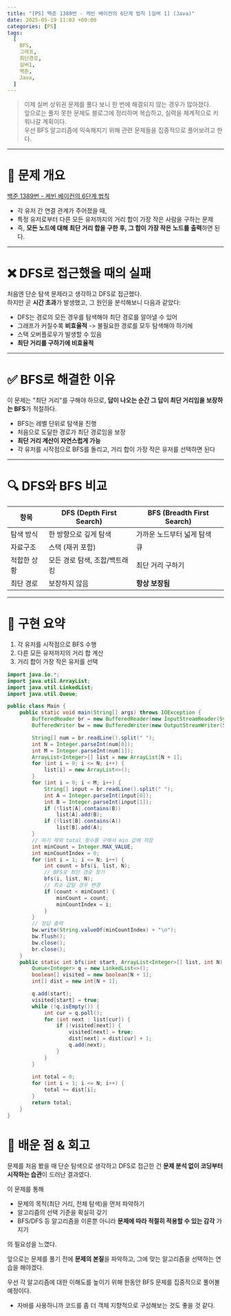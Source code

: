 ```yaml
---
title: "[PS] 백준 1389번 - 케빈 베이컨의 6단계 법칙 [실버 1] (Java)"
date: 2025-05-19 11:03 +09:00
categories: [PS]
tags:
  [
    BFS,
    그래프,
    최단경로,
    실버1,
    백준,
    Java,
  ]
---
```


> 이제 실버 상위권 문제를 풀다 보니 한 번에 해결되지 않는 경우가 많아졌다.  
> 앞으로는 풀지 못한 문제도 블로그에 정리하며 복습하고, 실력을 체계적으로 키워나갈 계획이다.  
> 우선 BFS 알고리즘에 익숙해지기 위해 관련 문제들을 집중적으로 풀어보려고 한다.

---

# 🧠 문제 개요

[백준 1389번 - 케빈 베이컨의 6단계 법칙](https://www.acmicpc.net/problem/1389)

- 각 유저 간 연결 관계가 주어졌을 때,
- 특정 유저로부터 다른 모든 유저까지의 거리 합이 가장 작은 사람을 구하는 문제
- 즉, **모든 노드에 대해 최단 거리 합을 구한 후, 그 합이 가장 작은 노드를 출력**하면 된다.

---

# ❌ DFS로 접근했을 때의 실패

처음엔 단순 탐색 문제라고 생각하고 DFS로 접근했다.  
하지만 곧 **시간 초과**가 발생했고, 그 원인을 분석해보니 다음과 같았다:

- DFS는 경로의 모든 경우를 탐색해야 최단 경로를 알아낼 수 있어
- 그래프가 커질수록 **비효율적** -> 불필요한 경로를 모두 탐색해야 하기에
- 스택 오버플로우가 발생할 수 있음
- **최단 거리를 구하기에 비효율적**

---

# ✅ BFS로 해결한 이유

이 문제는 "최단 거리"를 구해야 하므로, **답이 나오는 순간 그 답이 최단 거리임을 보장하는 BFS**가 적절하다.

- BFS는 레벨 단위로 탐색을 진행
- 처음으로 도달한 경로가 최단 경로임을 보장
- **최단 거리 계산이 자연스럽게 가능**
- 각 유저를 시작점으로 BFS를 돌리고, 거리 합이 가장 작은 유저를 선택하면 된다

---

# 🔍 DFS와 BFS 비교

| 항목        | DFS (Depth First Search)        | BFS (Breadth First Search)       |
|-------------|----------------------------------|-----------------------------------|
| 탐색 방식   | 한 방향으로 깊게 탐색            | 가까운 노드부터 넓게 탐색         |
| 자료구조     | 스택 (재귀 포함)                | 큐                                |
| 적합한 상황 | 모든 경로 탐색, 조합/백트래킹    | 최단 거리 구하기                  |
| 최단 경로   | 보장하지 않음                    | **항상 보장됨**                   |

---

# 🧩 구현 요약

1. 각 유저를 시작점으로 BFS 수행
2. 다른 모든 유저까지의 거리 합 계산
3. 거리 합이 가장 작은 유저를 선택

```java
import java.io.*;
import java.util.ArrayList;
import java.util.LinkedList;
import java.util.Queue;

public class Main {
    public static void main(String[] args) throws IOException {
        BufferedReader br = new BufferedReader(new InputStreamReader(System.in));
        BufferedWriter bw = new BufferedWriter(new OutputStreamWriter(System.out));

        String[] num = br.readLine().split(" ");
        int N = Integer.parseInt(num[0]);
        int M = Integer.parseInt(num[1]);
        ArrayList<Integer>[] list = new ArrayList[N + 1];
        for (int i = 0; i <= N; i++) {
            list[i] = new ArrayList<>();
        }
        for (int i = 0; i < M; i++) {
            String[] input = br.readLine().split(" ");
            int A = Integer.parseInt(input[0]);
            int B = Integer.parseInt(input[1]);
            if (!list[A].contains(B))
                list[A].add(B);
            if (!list[B].contains(A))
                list[B].add(A);
        }
        // 자기 제외 total 횟수를 구해서 min 값에 저장
        int minCount = Integer.MAX_VALUE;
        int minCountIndex = 0;
        for (int i = 1; i <= N; i++) {
            int count = bfs(i, list, N);
            // BFS로 최단 경로 찾기
            bfs(i, list, N);
            // 최소 값일 경우 변경
            if (count < minCount) {
                minCount = count;
                minCountIndex = i;
            }
        }
        // 정답 출력
        bw.write(String.valueOf(minCountIndex) + "\n");
        bw.flush();
        bw.close();
        br.close();
    }
    public static int bfs(int start, ArrayList<Integer>[] list, int N) {
        Queue<Integer> q = new LinkedList<>();
        boolean[] visited = new boolean[N + 1];
        int[] dist = new int[N + 1];

        q.add(start);
        visited[start] = true;
        while (!q.isEmpty()) {
            int cur = q.poll();
            for (int next : list[cur]) {
                if (!visited[next]) {
                    visited[next] = true;
                    dist[next] = dist[cur] + 1;
                    q.add(next);
                }
            }
        }
        
        int total = 0;
        for (int i = 1; i <= N; i++) {
            total += dist[i];
        }
        return total;
    }
}
```

# 📌 배운 점 & 회고

문제를 처음 봤을 때 단순 탐색으로 생각하고 DFS로 접근한 건 **문제 분석 없이 코딩부터 시작하는 습관**이 드러난 결과였다.

이 문제를 통해

- 문제의 목적(최단 거리, 전체 탐색)을 먼저 파악하기
- 알고리즘의 선택 기준을 확실히 갖기
- BFS/DFS 등 알고리즘을 이론뿐 아니라 **문제에 따라 적절히 적용할 수 있는 감각** 가지기

의 필요성을 느꼈다.

앞으로는 문제를 풀기 전에 **문제의 본질**을 파악하고, 그에 맞는 알고리즘을 선택하는 연습을 해야겠다.

우선 각 알고리즘에 대한 이해도를 높이기 위해 한동안 BFS 문제를 집중적으로 풀어볼 예정이다.

+ 자바를 사용하니까 코드를 좀 더 객체 지향적으로 구성해보는 것도 좋을 것 같다.